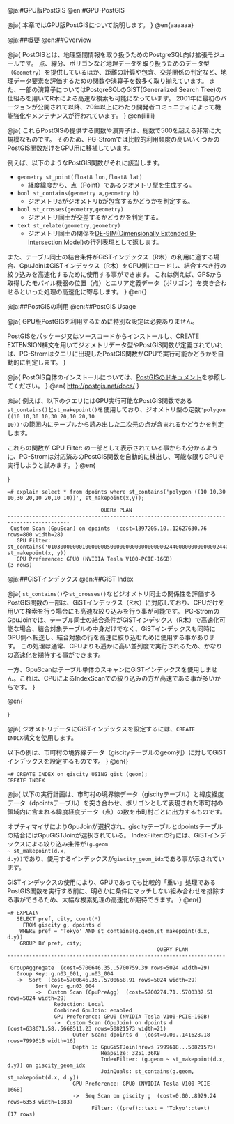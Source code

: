 @ja:#GPU版PostGIS
@en:#GPU-PostGIS

@ja{
本章ではGPU版PostGISについて説明します。
}
@en{aaaaaa}

@ja:##概要
@en:##Overview

@ja{
PostGISとは、地理空間情報を取り扱うためのPostgreSQL向け拡張モジュールです。
点、線分、ポリゴンなど地理データを取り扱うためのデータ型（<code>Geometry</code>）を提供しているほか、距離の計算や包含、交差関係の判定など、地理データ要素を評価するための関数や演算子を数多く取り揃えています。
また、一部の演算子についてはPostgreSQLのGiST(Generalized Search Tree)の仕組みを用いてR木による高速な検索も可能になっています。
2001年に最初のバージョンが公開されて以降、20年以上にわたり開発者コミュニティによって機能強化やメンテナンスが行われています。
}
@en{iiiiii}

@ja{
これらPostGISの提供する関数や演算子は、総数で500を超える非常に大規模なものです。
そのため、PG-Stromでは比較的利用頻度の高いいくつかのPostGIS関数だけをGPU用に移植しています。

例えば、以下のようなPostGIS関数がそれに該当します。

- <code>geometry st_point(float8 lon,float8 lat)</code>
    - 経度緯度から、点（Point）であるジオメトリ型を生成する。
- <code>bool st_contains(geometry a,geometry b)</code>
    - ジオメトリaがジオメトリbが包含するかどうかを判定する。
- <code>bool st_crosses(geometry,geometry)</code>
    - ジオメトリ同士が交差するかどうかを判定する。
- <code>text st_relate(geometry,geometry)</code>
    - ジオメトリ同士の関係を[DE-9IM(Dimensionally Extended 9-Intersection Model)](https://en.wikipedia.org/wiki/DE-9IM)の行列表現として返します。

また、テーブル同士の結合条件がGiSTインデックス（R木）の利用に適する場合、GpuJoinはGiSTインデックス（R木）をGPU側にロードし、結合すべき行の絞り込みを高速化するために使用する事ができます。
これは例えば、GPSから取得したモバイル機器の位置（点）とエリア定義データ（ポリゴン）を突き合わせるといった処理の高速化に寄与します。
}
@en{}

@ja:##PostGISの利用
@en:##PostGIS Usage

@ja{
GPU版PostGISを利用するために特別な設定は必要ありません。

PostGISをパッケージ又はソースコードからインストールし、CREATE EXTENSION構文を用いてジオメトリデータ型やPostGIS関数が定義されていれば、PG-Stromはクエリに出現したPostGIS関数がGPUで実行可能かどうかを自動的に判定します。
}

@ja{
PostGIS自体のインストールについては、[PostGISのドキュメント](http://postgis.net/docs/postgis-ja.html)を参照してください。
}
@en{
http://postgis.net/docs/
}

@ja{
例えば、以下のクエリにはGPU実行可能なPostGIS関数である<code>st_contains()</code>と<code>st_makepoint()</code>を使用しており、ジオメトリ型の定数<code>'polygon ((10 10,30 10,30 20,10 20,10 10))'</code>の範囲内にテーブルから読み出した二次元の点が含まれるかどうかを判定します。

これらの関数が GPU Filter: の一部として表示されている事からも分かるように、PG-Stromは対応済みのPostGIS関数を自動的に検出し、可能な限りGPUで実行しようと試みます。
}
@en{

}

```
=# explain select * from dpoints where st_contains('polygon ((10 10,30 10,30 20,10 20,10 10))', st_makepoint(x,y));

                              QUERY PLAN
------------------------------------------------------------------------------------------
 Custom Scan (GpuScan) on dpoints  (cost=1397205.10..12627630.76 rows=800 width=28)
   GPU Filter: st_contains('01030000000100000005000000000000000000244000000000000024400000000000003E4000000000000024400000000000003E4000000000000034400000000000002440000000000000344000000000000024400000000000002440'::geometry, st_makepoint(x, y))
   GPU Preference: GPU0 (NVIDIA Tesla V100-PCIE-16GB)
(3 rows)
```

@ja:##GiSTインデックス
@en:##GiST Index

@ja{
<code>st_contains()</code>や<code>st_crosses()</code>などジオメトリ同士の関係性を評価するPostGIS関数の一部は、GiSTインデックス（R木）に対応しており、CPUだけを用いて検索を行う場合にも高速な絞り込みを行う事が可能です。
PG-StromのGpuJoinでは、テーブル同士の結合条件がGiSTインデックス（R木）で高速化可能な場合、結合対象テーブルの中身だけでなく、GiSTインデックスも同時にGPU側へ転送し、結合対象の行を高速に絞り込むために使用する事があります。
この処理は通常、CPUよりも遥かに高い並列度で実行されるため、かなりの高速化を期待する事ができます。

一方、GpuScanはテーブル単体のスキャンにGiSTインデックスを使用しません。これは、CPUによるIndexScanでの絞り込みの方が高速である事が多いからです。
}

@en{

}

@ja{
ジオメトリデータにGiSTインデックスを設定するには、<code>CREATE INDEX</code>構文を使用します。

以下の例は、市町村の境界線データ（giscityテーブルのgeom列）に対してGiSTインデックスを設定するものです。
}
@en{}

```
=# CREATE INDEX on giscity USING gist (geom);
CREATE INDEX
```

@ja{
以下の実行計画は、市町村の境界線データ（giscityテーブル）と緯度経度データ（dpointsテーブル）を突き合わせ、ポリゴンとして表現された市町村の領域内に含まれる緯度経度データ（点）の数を市町村ごとに出力するものです。

オプティマイザによりGpuJoinが選択され、giscityテーブルとdpointsテーブルの結合にはGpuGiSTJoinが選択されている。
IndexFilter:の行には、GiSTインデックスによる絞り込み条件が<code>(g.geom ~ st_makepoint(d.x, d.y))</code>であり、使用するインデックスが<code>giscity_geom_idx</code>である事が示されています。

GiSTインデックスの使用により、GPUであっても比較的「重い」処理であるPostGIS関数を実行する前に、明らかに条件にマッチしない組み合わせを排除する事ができるため、大幅な検索処理の高速化が期待できます。
}
@en{}

```
=# EXPLAIN
   SELECT pref, city, count(*)
     FROM giscity g, dpoints d
    WHERE pref = 'Tokyo' AND st_contains(g.geom,st_makepoint(d.x, d.y))
    GROUP BY pref, city;
                                                QUERY PLAN
-----------------------------------------------------------------------------------------------------------
 GroupAggregate  (cost=5700646.35..5700759.39 rows=5024 width=29)
   Group Key: g.n03_001, g.n03_004
   ->  Sort  (cost=5700646.35..5700658.91 rows=5024 width=29)
         Sort Key: g.n03_004
         ->  Custom Scan (GpuPreAgg)  (cost=5700274.71..5700337.51 rows=5024 width=29)
               Reduction: Local
               Combined GpuJoin: enabled
               GPU Preference: GPU0 (NVIDIA Tesla V100-PCIE-16GB)
               ->  Custom Scan (GpuJoin) on dpoints d  (cost=638671.58..5668511.23 rows=50821573 width=21)
                     Outer Scan: dpoints d  (cost=0.00..141628.18 rows=7999618 width=16)
                     Depth 1: GpuGiSTJoin(nrows 7999618...50821573)
                              HeapSize: 3251.36KB
                              IndexFilter: (g.geom ~ st_makepoint(d.x, d.y)) on giscity_geom_idx
                              JoinQuals: st_contains(g.geom, st_makepoint(d.x, d.y))
                     GPU Preference: GPU0 (NVIDIA Tesla V100-PCIE-16GB)
                     ->  Seq Scan on giscity g  (cost=0.00..8929.24 rows=6353 width=1883)
                           Filter: ((pref)::text = 'Tokyo'::text)
(17 rows)

```

